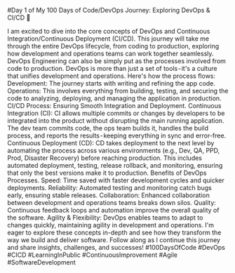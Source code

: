 
#Day 1 of My 100 Days of Code/DevOps Journey: Exploring DevOps & CI/CD 🌟

I am excited to dive into the core concepts of DevOps and Continuous Integration/Continuous Deployment (CI/CD).
This journey will take me through the entire DevOps lifecycle, from coding to production, exploring how development and operations teams can work together seamlessly.
DevOps Engineering can also be simply put as the processes involved from code to production.
DevOps is more than just a set of tools - it's a culture that unifies development and operations. Here's how the process flows:
Development: The journey starts with writing and refining the app code.
Operations: This involves everything from building, testing, and securing the code to analyzing, deploying, and managing the application in production.
CI/CD Process: Ensuring Smooth Integration and Deployment.
Continuous Integration (CI): CI allows multiple commits or changes by developers to be integrated into the product without disrupting the main running application. The dev team commits code, the ops team builds it, handles the build process, and reports the results - keeping everything in sync and error-free.
Continuous Deployment (CD): CD takes deployment to the next level by automating the process across various environments (e.g., Dev, QA, PPD, Prod, Disaster Recovery) before reaching production. This includes automated deployment, testing, release rollback, and monitoring, ensuring that only the best versions make it to production.
Benefits of DevOps Processes.
Speed: Time saved with faster development cycles and quicker deployments.
Reliability: Automated testing and monitoring catch bugs early, ensuring stable releases.
Collaboration: Enhanced collaboration between development and operations teams breaks down silos.
Quality: Continuous feedback loops and automation improve the overall quality of the software.
Agility & Flexibility: DevOps enables teams to adapt to changes quickly, maintaining agility in development and operations.
I'm eager to explore these concepts in-depth and see how they transform the way we build and deliver software. Follow along as I continue this journey and share insights, challenges, and successes!
#100DaysOfCode #DevOps #CICD #LearningInPublic #ContinuousImprovement #Agile #SoftwareDevelopment
